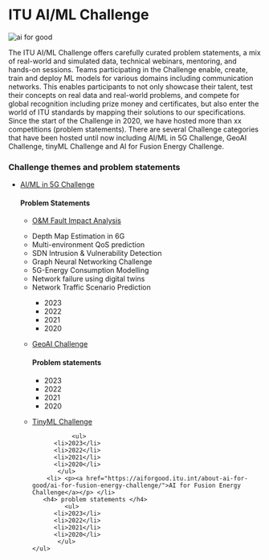 # ITU AI/ML Challenge
![ai for good](https://github.com/Carolynshexiu/AI-ML-in-5G-Challenge.github.io/assets/162329150/19005290-7d84-45cc-b252-d1bab804dd62)


The ITU AI/ML Challenge offers carefully curated problem statements, a mix of real-world and simulated data, technical webinars, mentoring, and hands-on sessions. Teams participating in the Challenge enable, create, train and deploy ML models for various domains including communication networks. This enables participants to not only showcase their talent, test their concepts on real data and real-world problems, and compete for global recognition including prize money and certificates, but also enter the world of ITU standards by mapping their solutions to our specifications.
Since the start of the Challenge in 2020, we have hosted more than xx competitions (problem statements). There are several Challenge categories that have been hosted until now including AI/ML in 5G Challenge, GeoAI Challenge, tinyML Challenge and AI for Fusion Energy Challenge.
<div class="sidebar">
    <h3>Challenge themes and problem statements</h3>
   <ul>
        <li> <p><a href="https://aiforgood.itu.int/about-ai-for-good/aiml-in-5g-challenge/">AI/ML in 5G Challenge</a></p></li>
          <h4>Problem Statements</h4>
          <ul>
          <li> <p><a href= "https://challenge.aiforgood.itu.int/match/matchitem/78?_ga=2.120503048.1610249808.1709728244-129967155.1709728244">O&M Fault Impact Analysis</a></p></li>
          <li>Depth Map Estimation in 6G</li>
          <li>Multi-environment QoS prediction</li>
          <li>SDN Intrusion & Vulnerability Detection</li>
          <li>Graph Neural Networking Challenge</li>
          <li>5G-Energy Consumption Modelling</li>
          <li>Network failure using digital twins</li>
          <li>Network Traffic Scenario Prediction</li>
         </ul>
       <ul>
          <ul>
          <li>2023</li>
          <li>2022</li>
          <li>2021</li>
          <li>2020</li>
           </ul>
        <li> <p><a href="https://aiforgood.itu.int/about-ai-for-good/geoai-challenge">GeoAI Challenge</a></p></li> 
           <h4>Problem statements</h4>
              <ul>
          <li>2023</li>
          <li>2022</li>
          <li>2021</li>
          <li>2020</li>
           </ul>
        <li> <p><a href="https://aiforgood.itu.int/about-ai-for-good/tinyml-challenge/">TinyML Challenge</a></p> </li>
           
               <ul>
          <li>2023</li>
          <li>2022</li>
          <li>2021</li>
          <li>2020</li>
           </ul>
        <li> <p><a href="https://aiforgood.itu.int/about-ai-for-good/ai-for-fusion-energy-challenge/">AI for Fusion Energy Challenge</a></p> </li>  
       <h4> problem statements </h4>
             <ul>
          <li>2023</li>
          <li>2022</li>
          <li>2021</li>
          <li>2020</li>
           </ul>
    </ul>
</div>
